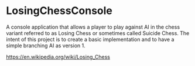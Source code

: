 # LosingChessConsole
A console application that allows a player to play against AI in the chess variant referred to as Losing Chess or sometimes called Suicide Chess. The intent of this project is to create a basic implementation and to have a simple branching AI as version 1. 

https://en.wikipedia.org/wiki/Losing_Chess

